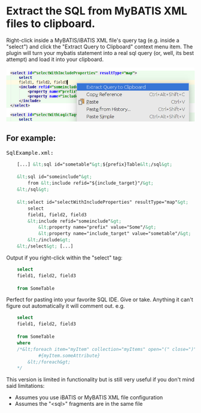 # Extract the SQL from MyBATIS XML files to clipboard.
      
Right-click inside a MyBATIS/iBATIS XML file's query tag (e.g. inside a "select") and click the "Extract Query to Clipboard" context menu item. The plugin will turn your mybatis statement into a real sql query (or, well, its best attempt) and load it into your clipboard.

![Right click in the tag you want extracted and select "Extract Query to Clipboard"][right-click-example-img]

## For example:

<tt>SqlExample.xml:</tt>

```xml
    [...] &lt;sql id="sometable"&gt;${prefix}Table&lt;/sql&gt;

    &lt;sql id="someinclude"&gt;
        from &lt;include refid="${include_target}"/&gt;
    &lt;/sql&gt;

    &lt;select id="selectWithIncludeProperties" resultType="map"&gt;
        select
        field1, field2, field3
        &lt;include refid="someinclude"&gt;
            &lt;property name="prefix" value="Some"/&gt;
            &lt;property name="include_target" value="sometable"/&gt;
        &lt;/include&gt;
    &lt;/select&gt; [...]
```

Output if you right-click within the "select" tag:

```sql
    select
    field1, field2, field3

    from SomeTable
```

Perfect for pasting into your favorite SQL IDE. Give or take. Anything it can't figure out automatically it will comment out. e.g. 


```sql
    select
    field1, field2, field3

    from SomeTable
    where
    /*&lt;foreach item="myItem" collection="myItems" open="(" close=")" separator=","&gt;
            #{myItem.someAttribute}
        &lt;/foreach&gt;
    */
```

This version is limited in functionality but is still very useful if you don't mind said limitations:

* Assumes you use iBATIS or MyBATIS XML file configuration
* Assumes the "&lt;sql&gt;" fragments are in the same file

[right-click-example-img]: https://github.com/inanutshellus/mybatis-xml-intellij-plugin/blob/master/mybatis-xml-intellij-plugin-right-click-example.png
